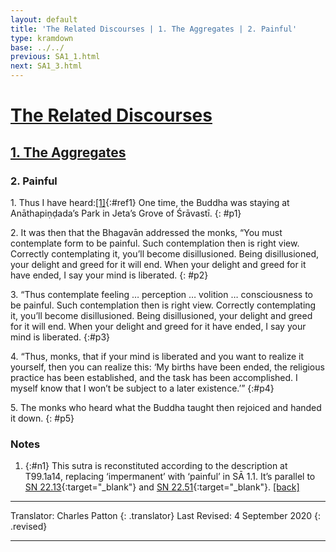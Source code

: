 ```yaml
---
layout: default
title: 'The Related Discourses | 1. The Aggregates | 2. Painful'
type: kramdown
base: ../../
previous: SA1_1.html
next: SA1_3.html
---
```


# [The Related Discourses](../index.html)
## [1. The Aggregates](index.html)
### 2. Painful

1\. Thus I have heard:[\[1\]](#n1){:#ref1} One time, the Buddha was staying at Anāthapiṇḍada’s Park in Jeta’s Grove of Śrāvastī.
{: #p1}

2\. It was then that the Bhagavān addressed the monks, “You must contemplate form to be painful. Such contemplation then is right view. Correctly contemplating it, you’ll become disillusioned. Being disillusioned, your delight and greed for it will end. When your delight and greed for it have ended, I say your mind is liberated.
{: #p2}

3\. “Thus contemplate feeling … perception … volition … consciousness to be painful. Such contemplation then is right view. Correctly contemplating it, you’ll become disillusioned. Being disillusioned, your delight and greed for it will end. When your delight and greed for it have ended, I say your mind is liberated.
{:#p3}

4\. “Thus, monks, that if your mind is liberated and you want to realize it yourself, then you can realize this: ‘My births have been ended, the religious practice has been established, and the task has been accomplished. I myself know that I won’t be subject to a later existence.’”
{:#p4}

5\. The monks who heard what the Buddha taught then rejoiced and handed it down.
{: #p5}

### Notes

1. {:#n1} This sutra is reconstituted according to the description at T99.1a14, replacing ‘impermanent’ with ‘painful’ in SĀ 1.1. It’s parallel to [SN 22.13](https://suttacentral.net/sn22.13){:target="_blank"} and [SN 22.51](https://suttacentral.net/sn22.51){:target="_blank"}. [\[back\]](#ref1)

---

Translator: Charles Patton
{: .translator}
Last Revised: 4 September 2020
{: .revised}

---
